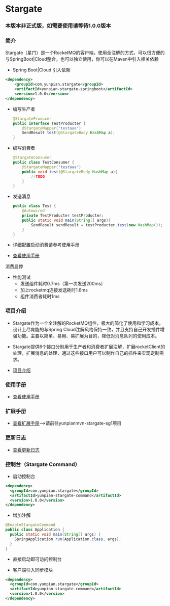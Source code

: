 # Stargate

### 本版本非正式版，如需要使用请等待1.0.0版本

### 简介

Stargate（星门）是一个RocketMQ的客户端，使用全注解的方式，可以很方便的与SpringBoot|Cloud整合，也可以独立使用，你可以在Maven中引入相关依赖

+ Spring Boot|Cloud 引入依赖

```xml
<dependency>
    <groupId>com.yunpian.stargate</groupId>
    <artifactId>yunpian-stargate-springboot</artifactId>
    <version>1.0.0</version>
</dependency>
```

+ 编写生产者

   ```java
   @StargateProducer
   public interface TestProducter {
       @StargateMapper("testaaa")
       SendResult test(@StargateBody HashMap a);
   }
   ```

+ 编写消费者

   ```java
   @StargateConsumer
   public class TestConsumer {
       @StargateMapper("testaaa")
       public void test(@StargateBody HashMap a){
           //TODO
       }
   }
   ```

+ 发送消息

   ```java
   public class Test {
       @Autowired
       private TestProducter testProducter;
       public static void main(String[] args){
           SendResult sendResult = testProducter.test(new HashMap());
       }
   }
   ```
   
+ 详细配置启动消费请参考使用手册
+ [查看使用手册](./manual.md)
   
消费启停
+ 性能测试
  + 发送组件耗时0.7ms（第一次发送200ms）
  + 加上rocketmq连接发送耗时1.6ms
  + 组件消费者耗时1ms

### 项目介绍

+ Stargate作为一个全注解的RocketMQ组件，极大的简化了使用和学习成本，设计上尽肯能的与Spring Cloud注解风格保持一致，并且支持自己开发插件增强功能。主要以简单、易用、易扩展为目的，降低对消息队列的使用成本。

+ Stargate提供6个接口分别用于生产者和消费者扩展注解，扩展rocketClient的处理，扩展消息的处理，通过这些接口用户可以制作自己的插件来实现定制需求。
+ [项目介绍](./introduction.md)

### 使用手册

+ [查看使用手册](./manual.md)

### 扩展手册

+ [查看扩展手册](./yunpian-stargate-sg1/README.md)-->请前往yunpianmvn-stargate-sg1项目

### 更新日志

+ [查看更新日志](./updateLog.md)

### 控制台（Stargate Command）

+ 启动控制台

```xml
<dependency>
  <groupId>com.yunpian.stargate</groupId>
  <artifactId>yunpian-stargate-command</artifactId>
  <version>1.0.0</version>
</dependency>
```

+ 增加注解
```java
@EnableStargateCommand
public class Application {
  public static void main(String[] args) {
    SpringApplication.run(Application.class, args);
  }
}
```

+ 直接启动即可访问控制台

+ 客户端引入同步模块

```xml
<dependency>
  <groupId>com.yunpian.stargate</groupId>
  <artifactId>yunpian-stargate-command</artifactId>
  <version>1.0.0</version>
</dependency>
```